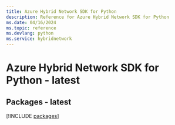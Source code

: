```yaml
---
title: Azure Hybrid Network SDK for Python
description: Reference for Azure Hybrid Network SDK for Python
ms.date: 04/16/2024
ms.topic: reference
ms.devlang: python
ms.service: hybridnetwork
---
```

# Azure Hybrid Network SDK for Python - latest
## Packages - latest
[!INCLUDE [packages](hybrid-network-index.md)]